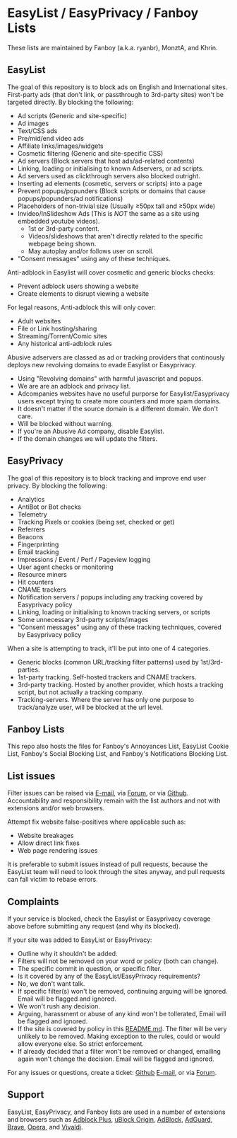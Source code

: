 # EasyList / EasyPrivacy / Fanboy Lists

These lists are maintained by Fanboy (a.k.a. ryanbr), MonztA, and Khrin.

## EasyList

The goal of this repository is to block ads on English and International sites. First-party ads (that don't link, or passthrough to 3rd-party sites) won't be targeted directly. By blocking the following:
 - Ad scripts (Generic and site-specific)
 - Ad images 
 - Text/CSS ads
 - Pre/mid/end video ads
 - Affiliate links/images/widgets
 - Cosmetic filtering (Generic and site-specific CSS)
 - Ad servers (Block servers that host ads/ad-related contents)
 - Linking, loading or initialising to known Adservers, or ad scripts.
 - Ad servers used as clickthrough servers also blocked outright.
 - Inserting ad elements (cosmetic, servers or scripts) into a page
 - Prevent popups/popunders (Block scripts or domains that cause popups/popunders/ad notifications)
 - Placeholders of non-trivial size (Usually ≥50px tall and ≥50px wide)
 - Invideo/InSlideshow Ads (This is *NOT* the same as a site using embedded youtube videos).
   - 1st or 3rd-party content.
   - Videos/slideshows that aren't directly related to the specific webpage being shown. 
   - May autoplay and/or follows user on scroll. 
 - "Consent messages" using any of these techniques. 

Anti-adblock in Easylist will cover cosmetic and generic blocks checks:
 - Prevent adblock users showing a website
 - Create elements to disrupt viewing a website

For legal reasons, Anti-adblock this will only cover:
 - Adult websites
 - File or Link hosting/sharing
 - Streaming/Torrent/Comic sites
 - Any historical anti-adblock rules

Abusive adservers are classed as ad or tracking providers that continously deploys new revolving domains to evade Easylist or Easyprivacy. 
 - Using "Revolving domains" with harmful javascript and popups.
 - We are are an adblock and privacy list.
 - Adcompanies websites have no useful purporse for Easylist/Easyprivacy users except trying to create more counters and more spam domains.
 - It doesn't matter if the source domain is a different domain. We don't care.
 - Will be blocked without warning.
 - If you're an Abusive Ad company, disable Easylist. 
 - If the domain changes we will update the filters.

## EasyPrivacy

The goal of this repository is to block tracking and improve end user privacy. By blocking the following:
 - Analytics
 - AntiBot or Bot checks
 - Telemetry
 - Tracking Pixels or cookies (being set, checked or get)
 - Referrers
 - Beacons
 - Fingerprinting
 - Email tracking
 - Impressions / Event / Perf / Pageview logging
 - User agent checks or monitoring
 - Resource miners
 - Hit counters
 - CNAME trackers
 - Notification servers / popups including any tracking covered by Easyprivacy policy
 - Linking, loading or initialising to known tracking servers, or scripts
 - Some unnecessary 3rd-party scripts/images
 - "Consent messages" using any of these tracking techniques, covered by Easyprivacy policy
 
When a site is attempting to track, it'll be put into one of 4 categories.
 - Generic blocks (common URL/tracking filter patterns) used by 1st/3rd-parties.
 - 1st-party tracking. Self-hosted trackers and CNAME trackers.
 - 3rd-party tracking. Hosted by another provider, which hosts a tracking script, but not actually a tracking company.
 - Tracking-servers. Where the server has only one purpose to track/analyze user, will be blocked at the url level.

## Fanboy Lists

This repo also hosts the files for Fanboy's Annoyances List, EasyList Cookie List, Fanboy's Social Blocking List, and Fanboy's Notifications Blocking List.

## List issues

Filter issues can be raised via [E-mail](mailto:easylist@protonmail.com), via [Forum](https://forums.lanik.us/), or via [Github](https://github.com/easylist/easylist/issues). Accountability and responsibility remain with the list authors and not with extensions and/or web browsers. 

Attempt fix website false-positives where applicable such as:
 - Website breakages
 - Allow direct link fixes
 - Web page rendering issues

It is preferable to submit issues instead of pull requests, because the EasyList team will need to look through the sites anyway, and pull requests can fall victim to rebase errors.

## Complaints

If your service is blocked, check the Easylist or Easyprivacy coverage above before submitting any request (and why its blocked).

If your site was added to EasyList or EasyPrivacy:
 - Outline why it shouldn't be added.
 - Filters will not be removed on your word or policy (both can change).
 - The specific commit in question, or specific filter.
 - Is it covered by any of the EasyList/EasyPrivacy requirements?
 - No, we don't want talk.
 - If specific filter(s) won't be removed, continuing arguing will be ignored. Email will be flagged and ignored.
 - We won't rush any decision. 
 - Arguing, harassment or abuse of any kind won't be tollerated, Email will be flagged and ignored. 
 - If the site is covered by policy in this [README.md](https://github.com/easylist/easylist/blob/master/README.md). The filter will be very unlikely to be removed. Making exception to the rules, could or would allow everyone else. So strict enforcement.
 - If already decided that a filter won't be removed or changed, emailing again won't change the decision. Email will be flagged and ignored.
 
For any issues or questions, create a ticket: [Github](https://github.com/easylist/easylist/issues) [E-mail](mailto:easylist@protonmail.com), or via [Forum](https://forums.lanik.us/).

## Support

EasyList, EasyPrivacy, and Fanboy lists are used in a number of extensions and browsers such as [Adblock Plus](https://adblockplus.org/), [uBlock Origin](https://github.com/gorhill/uBlock), [AdBlock](https://getadblock.com/), [AdGuard](https://adguard.com/), [Brave](https://brave.com/), [Opera](https://www.opera.com/), and [Vivaldi](https://vivaldi.com/).
